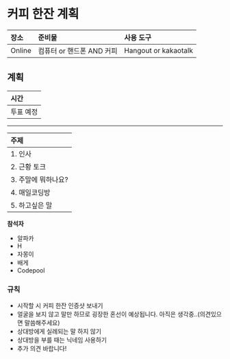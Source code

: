 # 커피 한잔 계획


| 장소 | 준비물 | 사용 도구 |
| :------ | :------| :----- |
| Online | 컴퓨터 or 핸드폰 AND 커피 | Hangout or kakaotalk |

**계획**
---
| 시간 |
| :---
| 투표 예정|
---
| 주제 |
| :--- |
| 1. 인사 |
| 2. 근황 토크 |
| 3. 주말에 뭐하나요? |
| 4. 매일코딩방 |
| 5. 하고싶은 말|

**참석자**
- 알파카
- H
- 자몽이
- 배게
- Codepool

### 규칙
* 시작할 시 커피 한잔 인증샷 보내기
* 얼굴을 보지 않고 말만 하므로 굉장한 혼선이 예상됩니다. 아직은 생각중..(의견있으면 말씀해주세요)
* 상대방에게 실례되는 말 하지 않기
* 상대방을 부를 때는 닉네임 사용하기
* 추가 의견 바랍니다!
